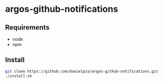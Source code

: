 # argos-github-notifications

## Requirements

- node
- npm

## Install

```sh
git clone https://github.com/danielpza/argos-github-notifications.git
./install.sh
```

